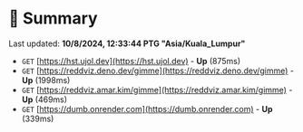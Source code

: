 # 📖 Summary
Last updated: **10/8/2024, 12:33:44 PTG "Asia/Kuala_Lumpur"**

- `GET` [https://hst.ujol.dev](https://hst.ujol.dev) - **Up** (875ms)
- `GET` [https://reddviz.deno.dev/gimme](https://reddviz.deno.dev/gimme) - **Up** (1998ms)
- `GET` [https://reddviz.amar.kim/gimme](https://reddviz.amar.kim/gimme) - **Up** (469ms)
- `GET` [https://dumb.onrender.com](https://dumb.onrender.com) - **Up** (339ms)

